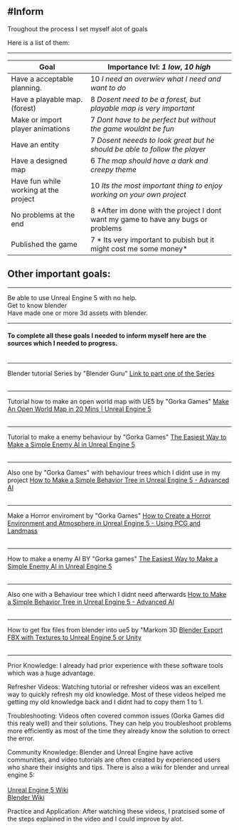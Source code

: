 #Inform
--------------------------------------------------------
Troughout the process I set myself alot of goals

Here is a list of them:
_________________________________________________________________________________________________________________________________________________________________________________

| Goal                     | Importance lvl: *1 low*, *10 high* | 
|------|----|
|Have a acceptable planning.|     10  *I need an overwiev what I need and want to do*  |
|Have a playable map. (forest) | 8   *Dosent need to be a forest, but playable map is very important* |
|Make or import player animations | 7 *Dont have to be perfect but without the game wouldnt be fun* |
| Have an entity | 7 *Dosent neeeds to look great but he should be able to follow the player* |
| Have a designed map | 6 *The map should have a dark and creepy theme* |
| Have fun while working at the project | 10 *Its the most important thing to enjoy working on your own project* |
| No problems at the end | 8 *After im done with the project I dont want my game to have any bugs or problems |
| Published the game | 7 * Its very important to pubish but it might cost me some money* |

## Other important goals:
________________________________________________________________________________________________________________________________________________________________________________

Be able to use Unreal Engine 5 with no help. <br>
Get to know blender <br>
Have made one or more 3d assets with blender. <br>
________________________________________________________________________________________________________________________________________________________________________________


#### To complete all these goals I needed to inform myself here are the sources which I needed to progress. <br> <br>
_______________________
Blender tutorial Series by "Blender Guru" [Link to part one of the Series](https://youtu.be/nIoXOplUvAw?si=aUiZKp7VDpxDJJ-O) <br> <br>
_________________________
Tutorial how to make an open world map with UE5 by "Gorka Games" [Make An Open World Map in 20 Mins | Unreal Engine 5](https://youtu.be/RCENB-s5POA?si=lD6YKxk2IcQgBU5L) <br> <br>
_____________________
Tutorial to make a enemy behaviour by "Gorka Games" [The Easiest Way to Make a Simple Enemy AI in Unreal Engine 5](https://youtu.be/xm-7m5Fw1HU?si=uIt0iRThM7W9DPxu) <br> <br>
_____________________
Also one by "Gorka Games" with behaviour trees which I didnt use in my project [How to Make a Simple Behavior Tree in Unreal Engine 5 - Advanced AI](https://youtu.be/QJuaB2V79mU?si=UDw76dK5SVlZsKY0) <br> <br>
___________________
Make a Horror enviroment by "Gorka Games" [How to Create a Horror Environment and Atmosphere in Unreal Engine 5 - Using PCG and Landmass](https://youtu.be/xM0Tp8jNVDM?si=UA2Ba3QqPAyG79zL) <br> <br>
________________________________
How to make a enemy AI BY "Gorka games" [The Easiest Way to Make a Simple Enemy AI in Unreal Engine 5](https://youtu.be/xm-7m5Fw1HU?si=g_fbj78WCJiIZUZr) <br> <br>
____________________
Also one with a Behaviour tree which I didnt need afterwards [How to Make a Simple Behavior Tree in Unreal Engine 5 - Advanced AI](https://youtu.be/QJuaB2V79mU?si=bKaGtWX4P16FWZC4) <br> <br>
_____________________
How to get fbx files from blender into ue5 by "Markom 3D [Blender Export FBX with Textures to Unreal Engine 5 or Unity](https://youtu.be/KtPYTaCcCNU?si=PqlV7-pIEet2S62U) <br> <br>
__________________




Prior Knowledge: I already had prior experience with these software tools which was a huge advantage. 

Refresher Videos: Watching tutorial or refresher videos was an excellent way to quickly refresh my old knowledge. Most of these videos helped me getting my old knowledge back and I didnt had to copy them 1 to 1.

Troubleshooting: Videos often covered common issues (Gorka Games did this realy well) and their solutions. They can help you troubleshoot problems more efficiently as most of the time they already know the solution to orrect the error.

Community Knowledge: Blender and Unreal Engine have active communities, and video tutorials are often created by experienced users who share their insights and tips. There is also a wiki for blender and unreal engine 5: <br> <br>
[Unreal Engine 5 Wiki](https://unrealcommunity.wiki/) <br>
[Blender Wiki](https://wiki.blender.org/wiki/Main_Page) <br>

Practice and Application: After watching these videos, I pratcised some of the steps explained in the video and I could improve by alot.










